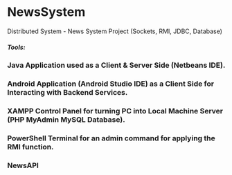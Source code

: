 # NewsSystem
Distributed System - News System Project (Sockets, RMI, JDBC, Database)

##### Tools:

### Java Application used as a Client & Server Side (Netbeans IDE).

### Android Application (Android Studio IDE) as a Client Side for Interacting with Backend Services. 

### XAMPP Control Panel for turning PC into Local Machine Server (PHP MyAdmin MySQL Database). 

### PowerShell Terminal for an admin command for applying the RMI function. 

### NewsAPI
